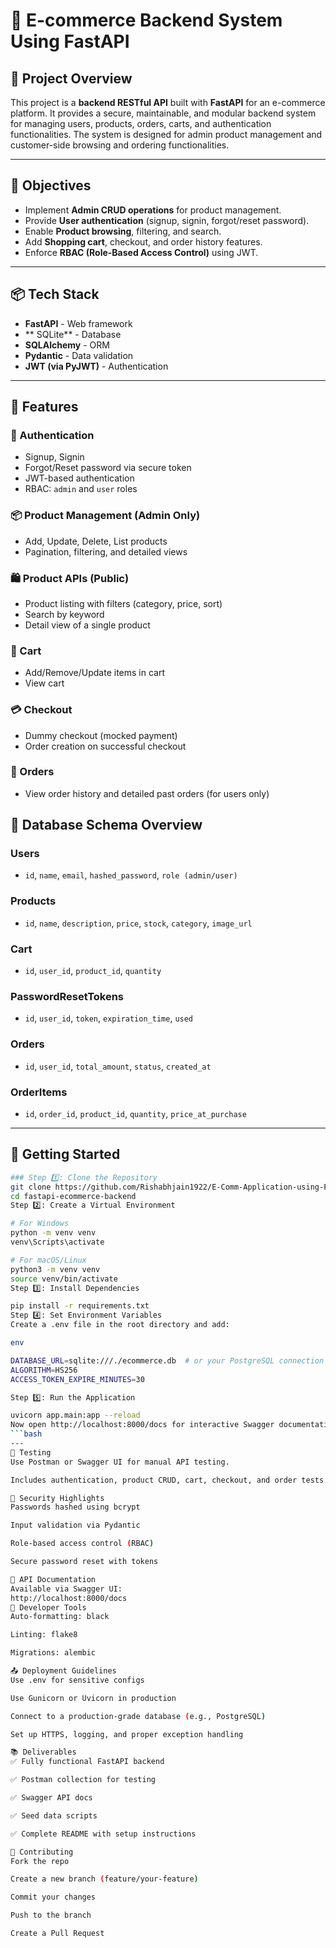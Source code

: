 # 🛒 E-commerce Backend System Using FastAPI

## 📌 Project Overview

This project is a **backend RESTful API** built with **FastAPI** for an e-commerce platform. It provides a secure, maintainable, and modular backend system for managing users, products, orders, carts, and authentication functionalities. The system is designed for admin product management and customer-side browsing and ordering functionalities.

---

## 🎯 Objectives

- Implement **Admin CRUD operations** for product management.
- Provide **User authentication** (signup, signin, forgot/reset password).
- Enable **Product browsing**, filtering, and search.
- Add **Shopping cart**, checkout, and order history features.
- Enforce **RBAC (Role-Based Access Control)** using JWT.

---

## 📦 Tech Stack

- **FastAPI** - Web framework
- ** SQLite** - Database
- **SQLAlchemy** - ORM
- **Pydantic** - Data validation
- **JWT (via PyJWT)** - Authentication

---

## 🧾 Features

### 🔐 Authentication
- Signup, Signin
- Forgot/Reset password via secure token
- JWT-based authentication
- RBAC: `admin` and `user` roles

### 📦 Product Management (Admin Only)
- Add, Update, Delete, List products
- Pagination, filtering, and detailed views

### 🛍️ Product APIs (Public)
- Product listing with filters (category, price, sort)
- Search by keyword
- Detail view of a single product

### 🛒 Cart
- Add/Remove/Update items in cart
- View cart

### 💳 Checkout
- Dummy checkout (mocked payment)
- Order creation on successful checkout

### 📜 Orders
- View order history and detailed past orders (for users only)


## 🧱 Database Schema Overview

### Users
- `id`, `name`, `email`, `hashed_password`, `role (admin/user)`

### Products
- `id`, `name`, `description`, `price`, `stock`, `category`, `image_url`

### Cart
- `id`, `user_id`, `product_id`, `quantity`

### PasswordResetTokens
- `id`, `user_id`, `token`, `expiration_time`, `used`

### Orders
- `id`, `user_id`, `total_amount`, `status`, `created_at`

### OrderItems
- `id`, `order_id`, `product_id`, `quantity`, `price_at_purchase`

---

## 🚀 Getting Started

```bash
### Step 1️⃣: Clone the Repository
git clone https://github.com/Rishabhjain1922/E-Comm-Application-using-FastAPI/tree/main
cd fastapi-ecommerce-backend
Step 2️⃣: Create a Virtual Environment

# For Windows
python -m venv venv
venv\Scripts\activate

# For macOS/Linux
python3 -m venv venv
source venv/bin/activate
Step 3️⃣: Install Dependencies

pip install -r requirements.txt
Step 4️⃣: Set Environment Variables
Create a .env file in the root directory and add:

env

DATABASE_URL=sqlite:///./ecommerce.db  # or your PostgreSQL connection string
ALGORITHM=HS256
ACCESS_TOKEN_EXPIRE_MINUTES=30

Step 5️⃣: Run the Application

uvicorn app.main:app --reload
Now open http://localhost:8000/docs for interactive Swagger documentation.
```bash
---
🧪 Testing
Use Postman or Swagger UI for manual API testing.

Includes authentication, product CRUD, cart, checkout, and order tests.

🔐 Security Highlights
Passwords hashed using bcrypt

Input validation via Pydantic

Role-based access control (RBAC)

Secure password reset with tokens

📄 API Documentation
Available via Swagger UI:
http://localhost:8000/docs
🧰 Developer Tools
Auto-formatting: black

Linting: flake8

Migrations: alembic

📤 Deployment Guidelines
Use .env for sensitive configs

Use Gunicorn or Uvicorn in production

Connect to a production-grade database (e.g., PostgreSQL)

Set up HTTPS, logging, and proper exception handling

📚 Deliverables
✅ Fully functional FastAPI backend

✅ Postman collection for testing

✅ Swagger API docs

✅ Seed data scripts

✅ Complete README with setup instructions

🤝 Contributing
Fork the repo

Create a new branch (feature/your-feature)

Commit your changes

Push to the branch

Create a Pull Request

